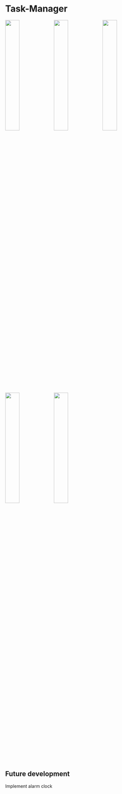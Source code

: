 # Task-Manager

<p float="left">
  <img src="https://user-images.githubusercontent.com/44889544/66252097-26e9ef80-e70c-11e9-973f-5dc3880972e9.jpg" height="30%" width="30%"/> 
   <img src="https://user-images.githubusercontent.com/44889544/66252101-2baea380-e70c-11e9-955e-3e879ea33153.jpg" height="30%" width="30%"/>
    <img src="https://user-images.githubusercontent.com/44889544/66252103-2f422a80-e70c-11e9-8599-7b5d86f983ae.jpg" height="30%" width="30%"/> 

</p>

<p float="left">
  <img src="https://user-images.githubusercontent.com/44889544/66252272-54d03380-e70e-11e9-891d-8f5a1f8a93bc.jpg" height="30%" width="30%"/>
  <img src="https://user-images.githubusercontent.com/44889544/66252106-35380b80-e70c-11e9-9440-3017cbdc37fd.jpg" height="30%" width="30%"/> 
  
</p>

## Future development
Implement alarm clock
